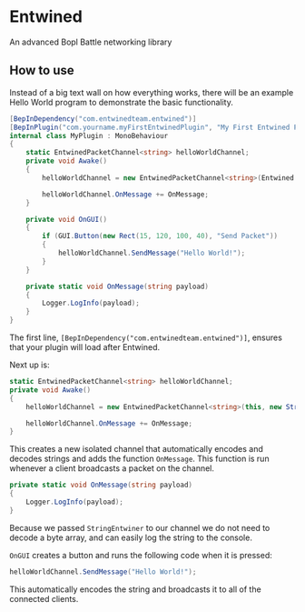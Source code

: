 # Entwined
An advanced Bopl Battle networking library

## How to use
Instead of a big text wall on how everything works, there will be an example Hello World program to demonstrate the basic functionality.
```c#
[BepInDependency("com.entwinedteam.entwined")]
[BepInPlugin("com.yourname.myFirstEntwinedPlugin", "My First Entwined Plugin", 1.0.0)]
internal class MyPlugin : MonoBehaviour
{
    static EntwinedPacketChannel<string> helloWorldChannel;
    private void Awake()
    {
        helloWorldChannel = new EntwinedPacketChannel<string>(Entwined.instance, new StringEntwiner());

        helloWorldChannel.OnMessage += OnMessage;
    }

    private void OnGUI()
    {
        if (GUI.Button(new Rect(15, 120, 100, 40), "Send Packet"))
        {
            helloWorldChannel.SendMessage("Hello World!");
        }
    }

    private static void OnMessage(string payload)
    {
        Logger.LogInfo(payload);
    }
}
```

The first line, `[BepInDependency("com.entwinedteam.entwined")]`, ensures that your plugin will load after Entwined.

Next up is:
```c#
static EntwinedPacketChannel<string> helloWorldChannel;
private void Awake()
{
    helloWorldChannel = new EntwinedPacketChannel<string>(this, new StringEntwiner());

    helloWorldChannel.OnMessage += OnMessage;
}
```
This creates a new isolated channel that automatically encodes and decodes strings and adds the function `OnMessage`. This function is run whenever a client broadcasts a packet on the channel.

```c#
private static void OnMessage(string payload)
{
    Logger.LogInfo(payload);
}
```
Because we passed `StringEntwiner` to our channel we do not need to decode a byte array, and can easily log the string to the console.

`OnGUI` creates a button and runs the following code when it is pressed:
```c#
helloWorldChannel.SendMessage("Hello World!");
```
This automatically encodes the string and broadcasts it to all of the connected clients.